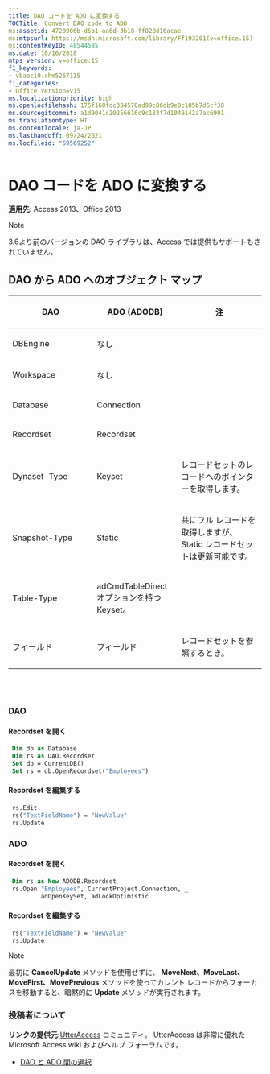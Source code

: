 ```yaml
---
title: DAO コードを ADO に変換する
TOCTitle: Convert DAO code to ADO
ms:assetid: 4720906b-d6b1-aa6d-3b18-ff828d16acae
ms:mtpsurl: https://msdn.microsoft.com/library/Ff193201(v=office.15)
ms:contentKeyID: 48544585
ms.date: 10/16/2018
mtps_version: v=office.15
f1_keywords:
- vbaac10.chm5267115
f1_categories:
- Office.Version=v15
ms.localizationpriority: high
ms.openlocfilehash: 175f168fdc384570ad99c86db9e0c185b7d6cf38
ms.sourcegitcommit: a1d9041c20256616c9c183f7d1049142a7ac6991
ms.translationtype: HT
ms.contentlocale: ja-JP
ms.lasthandoff: 09/24/2021
ms.locfileid: "59569252"
---
```

# <a name="convert-dao-code-to-ado"></a>DAO コードを ADO に変換する

**適用先**: Access 2013、Office 2013

> [!NOTE]
> 3.6より前のバージョンの DAO ライブラリは、Access では提供もサポートもされていません。

## <a name="dao-to-ado-object-map"></a>DAO から ADO へのオブジェクト マップ

<table>
<colgroup>
<col style="width: 33%" />
<col style="width: 33%" />
<col style="width: 33%" />
</colgroup>
<thead>
<tr class="header">
<th><p><strong>DAO</strong></p></th>
<th><p><strong>ADO (ADODB)</strong></p></th>
<th><p><strong>注</strong></p></th>
</tr>
</thead>
<tbody>
<tr class="odd">
<td><p>DBEngine</p></td>
<td><p>なし</p></td>
<td><p></p></td>
</tr>
<tr class="even">
<td><p>Workspace</p></td>
<td><p>なし</p></td>
<td><p></p></td>
</tr>
<tr class="odd">
<td><p>Database</p></td>
<td><p>Connection</p></td>
<td><p></p></td>
</tr>
<tr class="even">
<td><p>Recordset</p></td>
<td><p>Recordset</p></td>
<td><p></p></td>
</tr>
<tr class="odd">
<td><p>Dynaset-Type</p></td>
<td><p>Keyset</p></td>
<td><p>レコードセットのレコードへのポインターを取得します。</p></td>
</tr>
<tr class="even">
<td><p>Snapshot-Type</p></td>
<td><p>Static</p></td>
<td><p>共にフル レコードを取得しますが、Static レコードセットは更新可能です。</p></td>
</tr>
<tr class="odd">
<td><p>Table-Type</p></td>
<td><p>adCmdTableDirect オプションを持つ Keyset。</p></td>
<td><p></p></td>
</tr>
<tr class="even">
<td><p>フィールド</p></td>
<td><p>フィールド</p></td>
<td><p>レコードセットを参照するとき。</p></td>
</tr>
</tbody>
</table>

<br/>
<br/>

### <a name="dao"></a>DAO

#### <a name="open-a-recordset"></a>Recordset を開く

```vb
 Dim db as Database
 Dim rs as DAO.Recordset
 Set db = CurrentDB()
 Set rs = db.OpenRecordset("Employees")
```

#### <a name="edit-a-recordset"></a>Recordset を編集する

```vb
 rs.Edit 
 rs("TextFieldName") = "NewValue"
 rs.Update
```

### <a name="ado"></a>ADO

#### <a name="open-a-recordset"></a>Recordset を開く

```vb
 Dim rs as New ADODB.Recordset
 rs.Open "Employees", CurrentProject.Connection, _
         adOpenKeySet, adLockOptimistic
```

#### <a name="edit-a-recordset"></a>Recordset を編集する

```vb
 rs("TextFieldName") = "NewValue" 
 rs.Update
```


> [!NOTE]
> 最初に **CancelUpdate** メソッドを使用せずに、 **MoveNext、MoveLast、MoveFirst、MovePrevious** メソッドを使ってカレント レコードからフォーカスを移動すると、暗黙的に **Update** メソッドが実行されます。

### <a name="about-the-contributors"></a>投稿者について

**リンクの提供元:**[UtterAccess](https://www.utteraccess.com) コミュニティ。 UtterAccess は非常に優れた Microsoft Access wiki およびヘルプ フォーラムです。

- [DAO と ADO 間の選択](https://www.utteraccess.com/wiki/index.php/choosing_between_dao_and_ado)

<br/>


